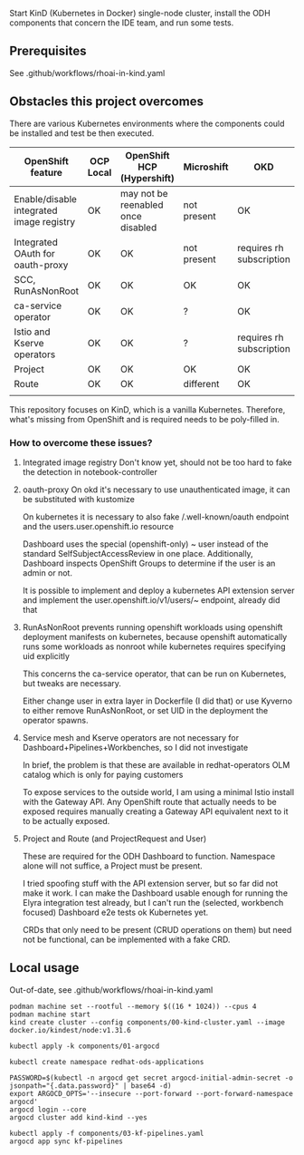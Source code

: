 Start KinD (Kubernetes in Docker) single-node cluster, install the ODH components that concern the IDE team, and run some tests.

## Prerequisites

See .github/workflows/rhoai-in-kind.yaml

## Obstacles this project overcomes

There are various Kubernetes environments where the components could be installed and test be then executed.

| OpenShift feature                        | OCP Local | OpenShift HCP (Hypershift)         | Microshift  | OKD                      | Vanila Kubernetes (KinD) |
|------------------------------------------|-----------|------------------------------------|-------------|--------------------------|--------------------------|
| Enable/disable integrated image registry | OK        | may not be reenabled once disabled | not present | OK                       | not present              |
| Integrated OAuth for oauth-proxy         | OK        | OK                                 | not present | requires rh subscription | not present              |
| SCC, RunAsNonRoot                        | OK        | OK                                 | OK          | OK                       | not present              |
| ca-service operator                      | OK        | OK                                 | ?           | OK                       | not present              |
| Istio and Kserve operators               | OK        | OK                                 | ?           | requires rh subscription | not present              |
| Project                                  | OK        | OK                                 | OK          | OK                       | not present              |
| Route                                    | OK        | OK                                 | different   | OK                       | not present              |
|                                          |           |                                    |             |                          |                          |

This repository focuses on KinD, which is a vanilla Kubernetes.
Therefore, what's missing from OpenShift and is required needs to be poly-filled in.

### How to overcome these issues?

1. Integrated image registry
   Don't know yet, should not be too hard to fake the detection in notebook-controller
2. oauth-proxy
   On okd it's necessary to use unauthenticated image, it can be substituted with kustomize

   On kubernetes it is necessary to also fake /.well-known/oauth endpoint and the users.user.openshift.io resource

   Dashboard uses the special (openshift-only) ~ user instead of the standard SelfSubjectAccessReview in one place.
   Additionally, Dashboard inspects OpenShift Groups to determine if the user is an admin or not.

   It is possible to implement and deploy a kubernetes API extension server and implement the user.openshift.io/v1/users/~ endpoint, already did that
3. RunAsNonRoot prevents running openshift workloads using openshift deployment manifests on kubernetes, because openshift automatically runs some workloads as nonroot while kubernetes requires specifying uid explicitly

   This concerns the ca-service operator, that can be run on Kubernetes, but tweaks are necessary.

   Either change user in extra layer in Dockerfile (I did that) or use Kyverno to either remove RunAsNonRoot, or set UID in the deployment the operator spawns.
4. Service mesh and Kserve operators are not necessary for Dashboard+Pipelines+Workbenches, so I did not investigate

   In brief, the problem is that these are available in redhat-operators OLM catalog which is only for paying customers

   To expose services to the outside world, I am using a minimal Istio install with the Gateway API.
   Any OpenShift route that actually needs to be exposed requires manually creating a Gateway API equivalent next to it to be actually exposed.

5. Project and Route (and ProjectRequest and User)

   These are required for the ODH Dashboard to function.
   Namespace alone will not suffice, a Project must be present.

   I tried spoofing stuff with the API extension server, but so far did not make it work.
   I can make the Dashboard usable enough for running the Elyra integration test already, but I can't run the (selected, workbench focused) Dashboard e2e tests ok Kubernetes yet.

   CRDs that only need to be present (CRUD operations on them) but need not be functional, can be implemented with a fake CRD.

## Local usage

Out-of-date, see .github/workflows/rhoai-in-kind.yaml

```shell
podman machine set --rootful --memory $((16 * 1024)) --cpus 4
podman machine start
kind create cluster --config components/00-kind-cluster.yaml --image docker.io/kindest/node:v1.31.6

kubectl apply -k components/01-argocd

kubectl create namespace redhat-ods-applications

PASSWORD=$(kubectl -n argocd get secret argocd-initial-admin-secret -o jsonpath="{.data.password}" | base64 -d)
export ARGOCD_OPTS='--insecure --port-forward --port-forward-namespace argocd'
argocd login --core
argocd cluster add kind-kind --yes

kubectl apply -f components/03-kf-pipelines.yaml
argocd app sync kf-pipelines
```
